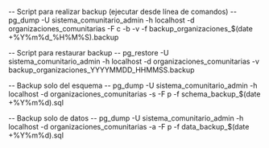 -- Script para realizar backup (ejecutar desde línea de comandos)
-- pg_dump -U sistema_comunitario_admin -h localhost -d organizaciones_comunitarias -F c -b -v -f backup_organizaciones_$(date +%Y%m%d_%H%M%S).backup

-- Script para restaurar backup
-- pg_restore -U sistema_comunitario_admin -h localhost -d organizaciones_comunitarias -v backup_organizaciones_YYYYMMDD_HHMMSS.backup

-- Backup solo del esquema
-- pg_dump -U sistema_comunitario_admin -h localhost -d organizaciones_comunitarias -s -F p -f schema_backup_$(date +%Y%m%d).sql

-- Backup solo de datos
-- pg_dump -U sistema_comunitario_admin -h localhost -d organizaciones_comunitarias -a -F p -f data_backup_$(date +%Y%m%d).sql
